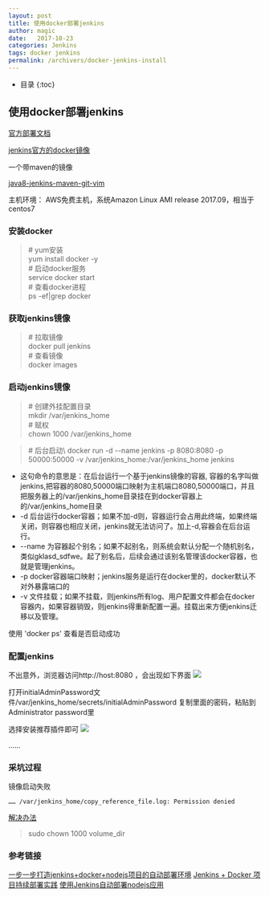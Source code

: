 ```yaml
---
layout: post
title: 使用docker部署jenkins
author: magic
date:   2017-10-23
categories: Jenkins
tags: docker jenkins
permalink: /archivers/docker-jenkins-install
---
```

* 目录
{:toc}

## 使用docker部署jenkins
[官方部署文档](https://hub.docker.com/_/jenkins/)

[jenkins官方的docker镜像](https://hub.docker.com/_/jenkins/)

一个带maven的镜像

[java8-jenkins-maven-git-vim](https://hub.docker.com/r/lw96/java8-jenkins-maven-git-vim/)

主机环境：
AWS免费主机，系统Amazon Linux AMI release 2017.09，相当于centos7

### 安装docker


> \# yum安装  
> yum install docker -y  
> \# 启动docker服务  
> service docker start  
> \# 查看docker进程  
> ps -ef|grep docker  


### 获取jenkins镜像


> \# 拉取镜像  
> docker pull jenkins  
> \# 查看镜像  
> docker images  


### 启动jenkins镜像

> \# 创建外挂配置目录  
> mkdir /var/jenkins_home  
> \# 赋权  
> chown 1000 /var/jenkins_home  

> \# 后台启动\\
> docker run -d --name jenkins -p 8080:8080 -p 50000:50000 -v /var/jenkins_home:/var/jenkins_home jenkins

- 这句命令的意思是：在后台运行一个基于jenkins镜像的容器, 容器的名字叫做 jenkins,把容器的8080,50000端口映射为主机端口8080,50000端口，并且把服务器上的/var/jenkins_home目录挂在到docker容器上的/var/jenkins_home目录
- -d 后台运行docker容器；如果不加-d则，容器运行会占用此终端，如果终端关闭，则容器也相应关闭，jenkins就无法访问了。加上-d,容器会在后台运行。
- --name 为容器起个别名；如果不起别名，则系统会默认分配一个随机别名，类似gklasd_sdfwe。起了别名后，后续会通过该别名管理该docker容器，也就是管理jenkins。
- -p docker容器端口映射；jenkins服务是运行在docker里的，docker默认不对外暴露端口的
- -v 文件挂载；如果不挂载，则jenkins所有log、用户配置文件都会在docker容器内，如果容器销毁，则jenkins得重新配置一遍。挂载出来方便jenkins迁移以及管理。

使用 'docker ps' 查看是否启动成功

### 配置jenkins

不出意外，浏览器访问http://host:8080 ，会出现如下界面
![](http://upload-images.jianshu.io/upload_images/1300665-dbdf6cbc78e7d23c.jpg?imageMogr2/auto-orient/strip%7CimageView2/2/w/1240)

打开initialAdminPassword文件/var/jenkins_home/secrets/initialAdminPassword
复制里面的密码，粘贴到Administrator password里

选择安装推荐插件即可
![](http://upload-images.jianshu.io/upload_images/1300665-85ac0e0e4e8ce926.jpg?imageMogr2/auto-orient/strip%7CimageView2/2/w/1240)

……

### 采坑过程
镜像启动失败
```
…… /var/jenkins_home/copy_reference_file.log: Permission denied
```
[解决办法](https://github.com/jenkinsci/docker/issues/177)

> sudo chown 1000 volume_dir

### 参考链接

[一步一步打造jenkins+docker+nodejs项目的自动部署环境](http://www.jianshu.com/p/052a2401595a)
[Jenkins + Docker 项目持续部署实践](https://blog.kinpzz.com/2017/06/08/jenkins-docker-ci-cd/)
[使用Jenkins自动部署nodejs应用](http://rrestjs.lofter.com/post/80f11_3e80927)

